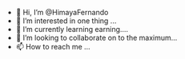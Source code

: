 - 👋 Hi, I’m @HimayaFernando
- 👀 I’m interested in one thing ...
- 🌱 I’m currently learning earning....
- 💞️ I’m looking to collaborate on to the maximum...
- 📫 How to reach me ...

<!---
HimayaFernando/HimayaFernando is a ✨ special ✨ repository because its `README.md` (this file) appears on your GitHub profile.
You can click the Preview link to take a look at your changes.
--->
